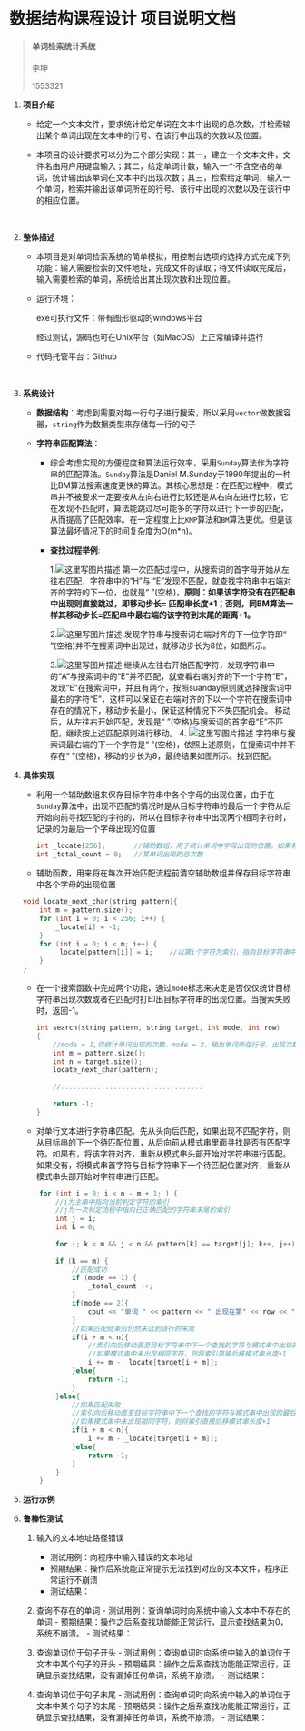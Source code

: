 # 数据结构课程设计 项目说明文档

>  #### 单词检索统计系统
>
>  李坤
>
>  1553321





1. **项目介绍**

   - 给定一个文本文件，要求统计给定单词在文本中出现的总次数，并检索输出某个单词出现在文本中的行号、在该行中出现的次数以及位置。

      

   - 本项目的设计要求可以分为三个部分实现：其一，建立一个文本文件，文件名由用户用键盘输入；其二，给定单词计数，输入一个不含空格的单词，统计输出该单词在文本中的出现次数；其三，检索给定单词，输入一个单词，检索并输出该单词所在的行号、该行中出现的次数以及在该行中的相应位置。

     ​

2. **整体描述**

   - 本项目是对单词检索系统的简单模拟，用控制台选项的选择方式完成下列功能：输入需要检索的文件地址，完成文件的读取；待文件读取完成后，输入需要检索的单词，系统给出其出现次数和出现位置。

   - 运行环境：

     exe可执行文件：带有图形驱动的windows平台

     经过测试，源码也可在Unix平台（如MacOS）上正常编译并运行

   - 代码托管平台：Github

     ​

3. **系统设计**

   - **数据结构**：考虑到需要对每一行句子进行搜索，所以采用`vector`做数据容器，`string`作为数据类型来存储每一行的句子

   - **字符串匹配算法**：

     - 综合考虑实现的方便程度和算法运行效率，采用`Sunday`算法作为字符串的匹配算法。`Sunday`算法是Daniel M.Sunday于1990年提出的一种比BM算法搜索速度更快的算法。其核心思想是：在匹配过程中，模式串并不被要求一定要按从左向右进行比较还是从右向左进行比较，它在发现不匹配时，算法能跳过尽可能多的字符以进行下一步的匹配，从而提高了匹配效率。在一定程度上比`KMP`算法和`BM`算法更优。但是该算法最坏情况下的时间复杂度为O(m*n)。 

     - **查找过程举例**:

       1.![这里写图片描述](http://img.blog.csdn.net/20151207230416935) 
       第一次匹配过程中，从搜索词的首字母开始从左往右匹配，字符串中的“H”与 “E”发现不匹配，就查找字符串中右端对齐的字符的下一位，也就是“ ”(空格)，**原则：如果该字符没有在匹配串中出现则直接跳过，即移动步长= 匹配串长度+1；否则，同BM算法一样其移动步长=匹配串中最右端的该字符到末尾的距离+1。**

       2.![这里写图片描述](http://img.blog.csdn.net/20151207230613266) 
       发现字符串与搜索词右端对齐的下一位字符即“ ”(空格)并不在搜索词中出现过，就移动步长为8位，如图所示。

       3.![这里写图片描述](http://img.blog.csdn.net/20151207230821917) 
       继续从左往右开始匹配字符，发现字符串中的“A”与搜索词中的“E”并不匹配，就查看右端对齐的下一个字符“E”，发现“E”在搜索词中，并且有两个，按照suanday原则就选择搜索词中最右的字符“E”，这样可以保证在右端对齐的下以一个字符在搜索词中存在的情况下，移动步长最小，保证这种情况下不失匹配机会。 
       移动后，从左往右开始匹配，发现是“ ”(空格)与搜索词的首字母“E”不匹配，继续按上述匹配原则进行移动。 
       4. 
       ![这里写图片描述](http://img.blog.csdn.net/20151207231343324) 
       字符串与搜索词最右端的下一个字符是“ ”(空格)，依照上述原则，在搜索词中并不存在“ ”(空格)，移动的步长为8，最终结果如图所示。找到匹配。

4. **具体实现**

   - 利用一个辅助数组来保存目标字符串中各个字母的出现位置，由于在`Sunday`算法中，出现不匹配的情况时是从目标字符串的最后一个字符从后开始向前寻找匹配的字符的，所以在目标字符串中出现两个相同字符时，记录的为最后一个字母出现的位置

     ```c++
     int _locate[256];       //辅助数组，用于统计单词中字母出现的位置，如果有两个相同字母，则记录最后一个字母出现的位置
     int _total_count = 0;   //某单词出现的总次数
     ```

   -  辅助函数，用来将在每次开始匹配流程前清空辅助数组并保存目标字符串中各个字母的出现位置

     ```c++
     void locate_next_char(string pattern){
         int m = pattern.size();
         for (int i = 0; i < 256; i++) {
             _locate[i] = -1;
         }
         for (int i = 0; i < m; i++) {
             _locate[pattern[i]] = i;    //以第i个字符为索引，指向目标字符串中第i个字符最后出现的位置
         }
     }
     ```

   - 在一个搜索函数中完成两个功能，通过`mode`标志来决定是否仅仅统计目标字符串出现次数或者在匹配时打印出目标字符串的出现位置。当搜索失败时，返回-1。

     ```c++
     int search(string pattern, string target, int mode, int row)
     {
         //mode = 1,仅统计单词出现的次数，mode = 2，输出单词所在行号，出现次数以及相应位置
         int m = pattern.size();
         int n = target.size();
         locate_next_char(pattern);
         
         //...................................
         
         return -1;
     } 
     ```

   -  对单行文本进行字符串匹配。先从头向后匹配，如果出现不匹配字符，则从目标串的下一个待匹配位置，从后向前从模式串里面寻找是否有匹配字符。如果有，将该字符对齐，重新从模式串头部开始对字符串进行匹配。如果没有，将模式串首字符与目标字符串下一个待匹配位置对齐，重新从模式串头部开始对字符串进行匹配。

     ```c++
         for (int i = 0; i < n - m + 1; ) {
             //i为主串中指向当前判定字符的索引
             //j为一次判定流程中指向已正确匹配的字符串末尾的索引
             int j = i;
             int k = 0;
             
             for (; k < m && j < n && pattern[k] == target[j]; k++, j++) ;
             
             if (k == m) {
                 //匹配成功
                 if (mode == 1) {
                     _total_count ++;
                 }
                 if(mode == 2){
                     cout << "单词 " << pattern << " 出现在第" << row << "行 第" << i << "位置"<< endl;
                 }
                 //如果匹配结束后仍然未达到该行的末尾
                 if(i + m < n){
                     //索引向后移动直至目标字符串中下一个查找的字符与模式串中出现的最后一个相同字符对齐
                     //如果模式串中未出现相同字符，则将索引直接后移模式串长度+1
                     i += m - _locate[target[i + m]];
                 }else{
                     return -1;
                 }
             }else{
                 //如果匹配失败
                 //索引向后移动直至目标字符串中下一个查找的字符与模式串中出现的最后一个相同字符对齐
                 //如果模式串中未出现相同字符，则将索引直接后移模式串长度+1
                 if(i + m < n){
                     i += m - _locate[target[i + m]];
                 }else{
                     return -1;
                 }
             }
         }
     ```

5. **运行示例**

6. **鲁棒性测试**

   1. 输入的文本地址路径错误
      - 测试用例：向程序中输入错误的文本地址
      - 预期结果：操作后系统能正常提示无法找到对应的文本文件，程序正常运行不崩溃
      - 测试结果：

     2. 查询不存在的单词
       - 测试用例：查询单词时向系统中输入文本中不存在的单词
       - 预期结果：操作之后系查找功能能正常运行，显示查找结果为0，系统不崩溃。
       - 测试结果：
     3. 查询单词位于句子开头
       - 测试用例：查询单词时向系统中输入的单词位于文本中某个句子的开头
       - 预期结果：操作之后系查找功能能正常运行，正确显示查找结果，没有漏掉任何单词，系统不崩溃。
       - 测试结果：
     4. 查询单词位于句子末尾
       - 测试用例：查询单词时向系统中输入的单词位于文本中某个句子的末尾
       - 预期结果：操作之后系查找功能能正常运行，正确显示查找结果，没有漏掉任何单词，系统不崩溃。
       - 测试结果：


​
